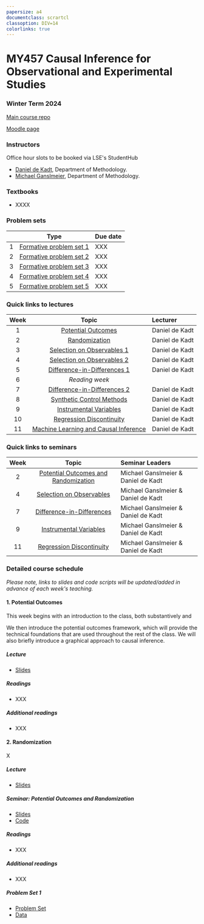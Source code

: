 ```yaml
---
papersize: a4
documentclass: scrartcl
classoption: DIV=14
colorlinks: true
---
```

  
<!-- ![LSE](images/lse-logo.jpg) -->
# MY457 Causal Inference for Observational and Experimental Studies
  
### Winter Term 2024
  
[Main course repo](https://github.com/LSE-MY457/lse-my457.github.io)

[Moodle page](https://moodle.lse.ac.uk/course/view.php?id=1111)

### Instructors

Office hour slots to be booked via LSE's StudentHub

* [Daniel de Kadt](mailto:d.n.de-kadt@lse.ac.uk), Department of Methodology.
* [Michael Ganslmeier](mailto:m.g.ganslmeier@lse.ac.uk), Department of Methodology.  

### Textbooks

* XXXX

### Problem sets

|  |  Type |  Due date  |
|:--:|:-------:|:------|
| 1 | [Formative problem set 1](#problem-set-1) | XXX |
| 2 | [Formative problem set 2](#problem-set-2) | XXX |
| 3 | [Formative problem set 3](#problem-set-3) | XXX |
| 4 | [Formative problem set 4](#problem-set-4) | XXX |
| 5 | [Formative problem set 5](#problem-set-5) | XXX |

### Quick links to lectures

| Week |  Topic |  Lecturer  |
|:--:|:-------:|:------|
| 1  | [Potential Outcomes](#1-potential-outcomes) |  Daniel de Kadt | 
| 2  | [Randomization](#2-randomization) |  Daniel de Kadt |  
| 3  | [Selection on Observables 1](#3-selection-on-observables-1) |  Daniel de Kadt |  
| 4  | [Selection on Observables 2](#4-selection-on-observables-2) |  Daniel de Kadt |  
| 5  | [Difference-in-Differences 1](#5-difference-in-differences-1) |  Daniel de Kadt |
| 6  | _Reading week_ |  
| 7  | [Difference-in-Differences 2](#7-difference-in-differences-2) |  Daniel de Kadt |   
| 8  | [Synthetic Control Methods](#8-synthetic-control-methods) |  Daniel de Kadt |   
| 9  | [Instrumental Variables](#9-instrumental-variables) |  Daniel de Kadt |  
| 10 | [Regression Discontinuity](#10-regression-discontinuity) |  Daniel de Kadt |  
| 11 | [Machine Learning and Causal Inference](#11-machine-learning-and-causal-inference) |  Daniel de Kadt |  

### Quick links to seminars

| Week |  Topic |  Seminar Leaders  |
|:--:|:-------:|:------|
| 2  | [Potential Outcomes and Randomization](#seminar-potential-outcomes-and-randomization) |  Michael Ganslmeier & Daniel de Kadt | 
| 4  | [Selection on Observables](#seminar-selection-on-observables) | Michael Ganslmeier &  Daniel de Kadt |  
| 7  | [Difference-in-Differences](#seminar-difference-in-differences)  | Michael Ganslmeier &  Daniel de Kadt |  
| 9  | [Instrumental Variables](#seminar-instrumental-variables) | Michael Ganslmeier &  Daniel de Kadt |  
| 11  | [Regression Discontinuity](#seminar-regression-discontinuity) | Michael Ganslmeier &  Daniel de Kadt |

### Detailed course schedule

*Please note, links to slides and code scripts will be updated/added in advance of each week's teaching.*

#### 1. Potential Outcomes

This week begins with an introduction to the class, both substantively and 

We then introduce the potential outcomes framework, which will provide the technical foundations that are used throughout the rest of the class. We will also briefly introduce a graphical approach to causal inference. 

##### Lecture

- [Slides](XXX)

##### Readings
* XXX

##### Additional readings
* XXX

#### 2. Randomization

X

##### Lecture

- [Slides](XXX)

##### Seminar: Potential Outcomes and Randomization

- [Slides](XXX)
- [Code](XXX)

##### Readings
* XXX

##### Additional readings
* XXX

##### Problem Set 1
- [Problem Set](psets/pset1/problem_set1.pdf)
- [Data](psets/pset1/data/...)
